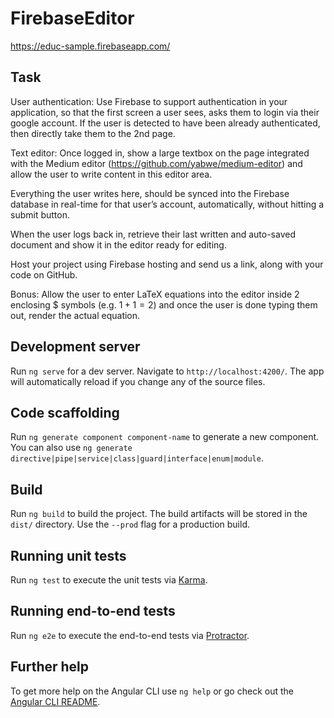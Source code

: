 # FirebaseEditor

https://educ-sample.firebaseapp.com/

## Task
User authentication: Use Firebase to support authentication in your application, so that the first screen a user sees, asks them to login via their google account. If the user is detected to have been already authenticated, then directly take them to the 2nd page.

Text editor: Once logged in, show a large textbox on the page integrated with the Medium editor (https://github.com/yabwe/medium-editor) and allow the user to write content in this editor area.

Everything the user writes here, should be synced into the Firebase database in real-time for that user’s account, automatically, without hitting a submit button.

When the user logs back in, retrieve their last written and auto-saved document and show it in the editor ready for editing.

Host your project using Firebase hosting and send us a link, along with your code on GitHub.

Bonus: Allow the user to enter LaTeX equations into the editor inside 2 enclosing $ symbols (e.g. $1+1=2$) and once the user is done typing them out, render the actual equation.

## Development server

Run `ng serve` for a dev server. Navigate to `http://localhost:4200/`. The app will automatically reload if you change any of the source files.

## Code scaffolding

Run `ng generate component component-name` to generate a new component. You can also use `ng generate directive|pipe|service|class|guard|interface|enum|module`.

## Build

Run `ng build` to build the project. The build artifacts will be stored in the `dist/` directory. Use the `--prod` flag for a production build.

## Running unit tests

Run `ng test` to execute the unit tests via [Karma](https://karma-runner.github.io).

## Running end-to-end tests

Run `ng e2e` to execute the end-to-end tests via [Protractor](http://www.protractortest.org/).

## Further help

To get more help on the Angular CLI use `ng help` or go check out the [Angular CLI README](https://github.com/angular/angular-cli/blob/master/README.md).
